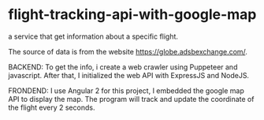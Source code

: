 # flight-tracking-api-with-google-map
a service that get information about a specific flight.

The source of data is from the website https://globe.adsbexchange.com/.

BACKEND:
To get the info, i create a web crawler using Puppeteer and javascript. After that, I initialized the web API with ExpressJS and NodeJS.

FRONDEND:
I use Angular 2 for this project, I embedded the google map API to display the map. The program will track and update the coordinate of the flight every 2 seconds.
